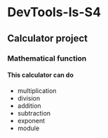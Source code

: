# DevTools-Is-S4

## Calculator project


### Mathematical function
#### This calculator can do
* multiplication
* division
* addition
* subtraction
* exponent
* module
